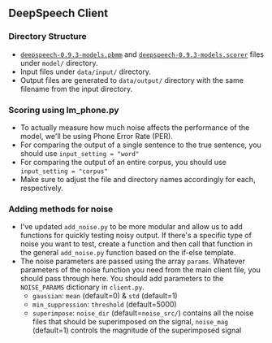 ## DeepSpeech Client

### Directory Structure
- [`deepspeech-0.9.3-models.pbmm`](https://github.com/mozilla/DeepSpeech/releases/download/v0.9.3/deepspeech-0.9.3-models.pbmm) and [`deepspeech-0.9.3-models.scorer`](https://github.com/mozilla/DeepSpeech/releases/download/v0.9.3/deepspeech-0.9.3-models.scorer) files under `model/` directory.
- Input files under `data/input/` directory.
- Output files are generated to `data/output/` directory with the same filename from the input directory.

### Scoring using lm_phone.py
- To actually measure how much noise affects the performance of the model, we'll be using Phone Error Rate (PER).
- For comparing the output of a single sentence to the true sentence, you should use `input_setting = "word"`
- For comparing the output of an entire corpus, you should use `input_setting = "corpus"`
- Make sure to adjust the file and directory names accordingly for each, respectively. 
### Adding methods for noise
- I've updated `add_noise.py` to be more modular and allow us to add functions for quickly testing noisy output. 
If there's a specific type of noise you want to test, create a function and then call that function in the general `add_noise.py` function based on the if-else template. 
- The noise parameters are passed using the array `params`. Whatever parameters of the noise function you need from the main client file, you should pass through here. You should add parameters to the `NOISE_PARAMS` dictionary in `client.py`. 
    - `gaussian`: `mean` (default=0) & `std` (default=1) 
    - `min_suppression`: `threshold` (default=5000) 
    - `superimpose`: `noise_dir` (default=`noise_src/`) contains all the noise files that should be superimposed on the signal, `noise_mag` (default=1) controls the magnitude of the superimposed signal